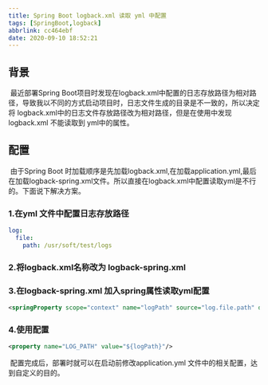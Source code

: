 ```yaml
---
title: Spring Boot logback.xml 读取 yml 中配置
tags: [SpringBoot,logback]
abbrlink: cc464ebf
date: 2020-09-10 18:52:21
---
```


## 背景

​			最近部署Spring Boot项目时发现在logback.xml中配置的日志存放路径为相对路径，导致我以不同的方式启动项目时，日志文件生成的目录是不一致的，所以决定将 logback.xml中的日志文件存放路径改为相对路径，但是在使用中发现logback.xml 不能读取到 yml中的属性。

<!-- more -->

## 配置

​		由于Spring Boot 时加载顺序是先加载logback.xml,在加载application.yml,最后在加载logback-spring.xml文件。所以直接在logback.xml中配置读取yml是不行的。下面说下解决方案。

### 1.在yml 文件中配置日志存放路径

```yaml
log:
  file:
    path: /usr/soft/test/logs
```

### 2.将logback.xml名称改为 logback-spring.xml

### 3.在logback-spring.xml 加入spring属性读取yml配置

```xml
<springProperty scope="context" name="logPath" source="log.file.path" defaultValue="logs"/>
```

### 4.使用配置

```xml
<property name="LOG_PATH" value="${logPath}"/>
```





​		配置完成后，部署时就可以在启动前修改application.yml 文件中的相关配置，达到自定义的目的。